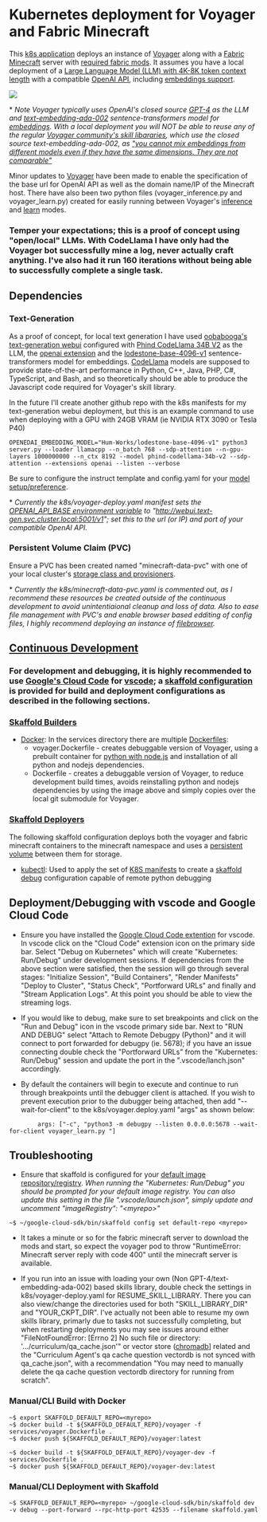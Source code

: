 # Kubernetes deployment for Voyager and Fabric Minecraft

This [k8s application](https://cloud.google.com/code/docs/vscode/deploy-kubernetes-app) deploys an instance of [Voyager](https://github.com/MineDojo/Voyager) along with a [Fabric Minecraft](https://docker-minecraft-server.readthedocs.io/en/latest/) server with [required fabric mods](https://github.com/spyd3rweb/Voyager/blob/main/installation/fabric_mods_install.md).  It assumes you have a local deployment of a [Large Language Model (LLM) with 4K-8K token context length](https://github.com/facebookresearch/codellama/blob/main/README.md) with a compatible [OpenAI API](https://platform.openai.com/docs/api-reference), including [embeddings support](https://platform.openai.com/docs/guides/embeddings). 

![](https://github.com/MineDojo/Voyager/blob/main/images/pull.png)

\* *Note Voyager typically uses OpenAI's closed source [GPT-4](https://help.openai.com/en/articles/7127966-what-is-the-difference-between-the-gpt-4-models) as the LLM and	[text-embedding-ada-002](https://platform.openai.com/docs/guides/embeddings/types-of-embedding-models) sentence-transformers model for [embeddings](https://huggingface.co/blog/mteb).  With a local deployment you will NOT be able to reuse any of the regular [Voyager community's skill libararies](https://github.com/MineDojo/Voyager/blob/main/skill_library/README.md), which use the closed source text-embedding-ada-002, as ["you cannot mix embeddings from different models even if they have the same dimensions. They are not comparable"](https://github.com/oobabooga/text-generation-webui/blob/main/extensions/openai/README.md#embeddings-alpha)*

Minor updates to [Voyager](https://github.com/spyd3rweb/Voyager/tree/main/voyager) have been made to enable the specification of the base url for OpenAI API as well as the domain name/IP of the Minecraft host. There have also been two python files (voyager_inference.py and voyager_learn.py) created for easily running between Voyager's [inference](https://github.com/spyd3rweb/Voyager/blob/main/README.md#run-voyager-for-a-specific-task-with-a-learned-skill-library) and [learn](https://github.com/spyd3rweb/Voyager/blob/main/README.md#resume-from-a-checkpoint-during-learning) modes. 

### Temper your expectations; this is a proof of concept using "open/local" LLMs. With CodeLlama I have only had the Voyager bot successfully mine a log, never actually craft anything.  I've also had it run 160 iterations without being able to successfully complete a single task.

## Dependencies 

### Text-Generation

As a proof of concept, for local text generation I have used [oobabooga's text-generation webui](https://github.com/oobabooga/text-generation-webui) configured with [Phind CodeLlama 34B V2](https://huggingface.co/TheBloke/Phind-CodeLlama-34B-v2-GPTQ) as the LLM, the [openai extension](https://github.com/oobabooga/text-generation-webui/tree/main/extensions/openai) and the [lodestone-base-4096-v1](https://huggingface.co/Hum-Works/lodestone-base-4096-v1) sentence-transformers model for embeddings.  [CodeLlama](https://huggingface.co/blog/codellama) models are supposed to provide state-of-the-art performance in Python, C++, Java, PHP, C#, TypeScript, and Bash, and so theoretically should be able to produce the Javascript code required for Voyager's skill library.

In the future I'll create another github repo with the k8s manifests for my text-generation webui deployment, but this is an example command to use when deploying with a GPU with 24GB VRAM (ie NVIDIA RTX 3090 or Tesla P40)
```
OPENEDAI_EMBEDDING_MODEL="Hum-Works/lodestone-base-4096-v1" python3 server.py --loader llamacpp --n_batch 768 --sdp-attention --n-gpu-layers 1000000000 --n_ctx 8192 --model phind-codellama-34b-v2 --sdp-attention --extensions openai --listen --verbose
```

Be sure to configure the instruct template and config.yaml for your [model setup/preference](https://www.reddit.com/r/Oobabooga/comments/1611fd6/here_is_a_test_of_codellama34binstruct/).  

\* *Currently the k8s/voyager-deploy.yaml manifest sets the [OPENAI_API_BASE environment variable](https://github.com/search?q=repo%3Aopenai%2Fopenai-python%20OPENAI_API_BASE&type=code) to "http://webui.text-gen.svc.cluster.local:5001/v1"; set this to the url (or IP) and port of your compatible OpenAI API.*

### Persistent Volume Claim (PVC)

Ensure a PVC has been created named "minecraft-data-pvc" with one of your local cluster's [storage class and provisioners](https://kubernetes.io/docs/concepts/storage/storage-classes/).

\* *Currently the k8s/minecraft-data-pvc.yaml is commented out, as I recommend these resources be created outside of the continuous development to avoid unintentiaional cleanup and loss of data. Also to ease file management with PVC's and enable browser based edditing of config files, I highly recommend deploying an instance of [filebrowser](https://github.com/filebrowser/filebrowser).*

## [Continuous Development](https://skaffold.dev/docs/workflows/dev/)
### For development and debugging, it is highly recommended to use [Google's Cloud Code](https://cloud.google.com/code/docs/vscode/debug) for [vscode](https://code.visualstudio.com/docs/languages/python); a [skaffold configuration](https://skaffold.dev/docs/references/yaml/) is provided for build and deployment configurations as described in the following sections.

### [Skaffold Builders](https://skaffold.dev/docs/builders/)
* [Docker](https://skaffold.dev/docs/pipeline-stages/builders/docker/): In the services directory there are multiple [Dockerfiles](https://docs.docker.com/engine/reference/builder/):
  * voyager.Dockerfile - creates debuggable version of Voyager, using a prebuilt container for [python with node.js](https://github.com/nikolaik/docker-python-nodejs) and installation of all python and nodejs dependencies.
  * Dockerfile -  creates a debuggable version of Voyager, to reduce development build times, avoids reinstalling python and nodejs dependencies by using the image above and simply copies over the local git submodule for Voyager.

### [Skaffold Deployers](https://skaffold.dev/docs/deployers/)
The following skaffold configuration deploys both the voyager and fabric minecraft containers to the minecraft namespace and uses a [persistent volume](https://kubernetes.io/docs/concepts/storage/persistent-volumes/) between them for storage.

* [kubectl](https://skaffold.dev/docs/deployers/kubectl/): Used to apply the set of [K8S manifests](https://kubernetes.io/docs/concepts/cluster-administration/manage-deployment/) to create a [skaffold debug](https://skaffold.dev/docs/workflows/debug/) configuration capable of remote python debugging

## Deployment/Debugging with vscode and Google Cloud Code

* Ensure you have installed the [Google Cloud Code extention](https://cloud.google.com/code/docs/vscode/install) for vscode.  In vscode click on the "Cloud Code" extension icon on the primary side bar.  Select "Debug on Kubernetes" which will create "Kubernetes: Run/Debug" under  development sessions.  If dependencies from the above section were satisfied, then the session will go through several stages: "Initialize Session", "Build Containers", "Render Manifests" "Deploy to Cluster", "Status Check", "Portforward URLs" and finally and "Stream Application Logs".  At this point you should be able to view the streaming logs.

* If you would like to debug, make sure to set breakpoints and click on the "Run and Debug" icon in the vscode primary side bar.  Next to "RUN AND DEBUG" select "Attach to Remote Debugpy (Python)" and it will connect to port forwarded for debugpy (ie. 5678); if you have an issue connecting double check the "Portforward URLs" from the "Kubernetes: Run/Debug" session and update the port in the ".vscode/lanch.json" accordingly.

* By default the containers will begin to execute and continue to run through breakpoints until the debugger client is attached.  If you wish to prevent execution prior to the dubugger being attached, then add "--wait-for-client" to the k8s/voyager.deploy.yaml "args" as shown below:
```
        args: ["-c", "python3 -m debugpy --listen 0.0.0.0:5678 --wait-for-client voyager_learn.py "]
```

## Troubleshooting

* Ensure that skaffold is configured for your [default image repository/registry](https://skaffold.dev/docs/environment/image-registries/). *When running the "Kubernetes: Run/Debug" you should be prompted for your default image registry.  You can also update this setting in the file ".vscode/launch.json", simply update and uncomment "imageRegistry": "\<myrepo\>"*
```
~$ ~/google-cloud-sdk/bin/skaffold config set default-repo <myrepo>
```

* It takes a minute or so for the fabric minecraft server to download the mods and start, so expect the voyager pod to throw "RuntimeError: Minecraft server reply with code 400" until the minecraft server is available.

* If you run into an issue with loading your own (Non GPT-4/text-embedding-ada-002) based skills library, double check the settings in k8s/voyager-deploy.yaml for RESUME_SKILL_LIBRARY.  There you can also view/change the directories used for both "SKILL_LIBRARY_DIR" and "YOUR_CKPT_DIR".  I've actually not been able to resume my own skills library, primarly due to tasks not successfully completing, but when restarting deployments you may see issues around either "FileNotFoundError: [Errno 2] No such file or directory: '.../curriculum/qa_cache.json'" or vector store ([chromadb](https://www.trychroma.com/)] related and the "Curriculum Agent's qa cache question vectordb is not synced with qa_cache.json", with a recommendation "You may need to manually delete the qa cache question vectordb directory for running from scratch".

### Manual/CLI Build with Docker
```
~$ export SKAFFOLD_DEFAULT_REPO=<myrepo>
~$ docker build -t ${SKAFFOLD_DEFAULT_REPO}/voyager -f services/voyager.Dockerfile .
~$ docker push ${SKAFFOLD_DEFAULT_REPO}/voyager:latest

~$ docker build -t ${SKAFFOLD_DEFAULT_REPO}/voyager-dev -f services/Dockerfile .
~$ docker push ${SKAFFOLD_DEFAULT_REPO}/voyager-dev:latest
```

### Manual/CLI Deployment with Skaffold
```
~$ SKAFFOLD_DEFAULT_REPO=<myrepo> ~/google-cloud-sdk/bin/skaffold dev -v debug --port-forward --rpc-http-port 42535 --filename skaffold.yaml
```
